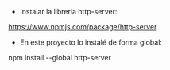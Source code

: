 - Instalar la libreria http-server:

https://www.npmjs.com/package/http-server

- En este proyecto lo instalé de forma global:

npm install --global http-server
